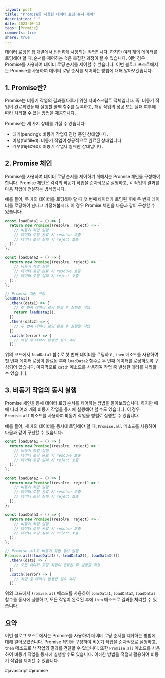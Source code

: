 ```yaml
---
layout: post
title: "Promise를 사용한 데이터 로딩 순서 제어"
description: " "
date: 2023-09-13
tags: [Promise]
comments: true
share: true
---
```


데이터 로딩은 웹 개발에서 빈번하게 사용되는 작업입니다. 하지만 여러 개의 데이터를 로딩해야 할 때, 순서를 제어하는 것은 복잡한 과정이 될 수 있습니다. 이런 경우 Promise를 사용하여 데이터 로딩 순서를 제어할 수 있습니다. 이번 블로그 포스트에서는 Promise를 사용하여 데이터 로딩 순서를 제어하는 방법에 대해 알아보겠습니다.

## 1. Promise란?

Promise는 비동기 작업의 결과를 다루기 위한 자바스크립트 객체입니다. 즉, 비동기 작업이 완료되었을 때 실행할 콜백 함수를 등록하고, 해당 작업의 성공 또는 실패 여부에 따라 처리할 수 있는 방법을 제공합니다.

Promise는 세 가지 상태를 가질 수 있습니다:
- 대기(pending): 비동기 작업이 진행 중인 상태입니다.
- 이행(fulfilled): 비동기 작업이 성공적으로 완료된 상태입니다.
- 거부(rejected): 비동기 작업이 실패한 상태입니다.

## 2. Promise 체인

Promise를 사용하여 데이터 로딩 순서를 제어하기 위해서는 Promise 체인을 구성해야 합니다. Promise 체인은 각각의 비동기 작업을 순차적으로 실행하고, 각 작업의 결과를 다음 작업에 전달하는 방식입니다.

예를 들어, 두 개의 데이터를 로딩해야 할 때 첫 번째 데이터가 로딩된 후에 두 번째 데이터를 로딩해야 한다고 가정해봅시다. 이 경우 Promise 체인을 다음과 같이 구성할 수 있습니다:

```javascript
const loadData1 = () => {
  return new Promise((resolve, reject) => {
    // 비동기 작업 실행
    // 데이터 로딩 완료 시 resolve 호출
    // 데이터 로딩 실패 시 reject 호출
  });
};

const loadData2 = () => {
  return new Promise((resolve, reject) => {
    // 비동기 작업 실행
    // 데이터 로딩 완료 시 resolve 호출
    // 데이터 로딩 실패 시 reject 호출
  });
};

// Promise 체인 구성
loadData1()
  .then((data1) => {
    // 첫 번째 데이터 로딩 완료 후 실행할 작업
    return loadData2();
  })
  .then((data2) => {
    // 두 번째 데이터 로딩 완료 후 실행할 작업
  })
  .catch((error) => {
    // 작업 중 에러가 발생한 경우 처리
  });
```

위의 코드에서 `loadData1` 함수로 첫 번째 데이터를 로딩하고, `then` 메소드를 사용하여 첫 번째 데이터 로딩이 완료된 후에 `loadData2` 함수로 두 번째 데이터를 로딩하도록 구성되어 있습니다. 마지막으로 `catch` 메소드를 사용하여 작업 중 발생한 에러를 처리할 수 있습니다.

## 3. 비동기 작업의 동시 실행

Promise 체인을 통해 데이터 로딩 순서를 제어하는 방법을 알아보았습니다. 하지만 때에 따라 여러 개의 비동기 작업을 동시에 실행해야 할 수도 있습니다. 이 경우 `Promise.all` 메소드를 사용하여 비동기 작업을 병렬로 실행할 수 있습니다.

예를 들어, 세 개의 데이터를 동시에 로딩해야 할 때, `Promise.all` 메소드를 사용하여 다음과 같이 구현할 수 있습니다:

```javascript
const loadData1 = () => {
  return new Promise((resolve, reject) => {
    // 비동기 작업 실행
    // 데이터 로딩 완료 시 resolve 호출
    // 데이터 로딩 실패 시 reject 호출
  });
};

const loadData2 = () => {
  return new Promise((resolve, reject) => {
    // 비동기 작업 실행
    // 데이터 로딩 완료 시 resolve 호출
    // 데이터 로딩 실패 시 reject 호출
  });
};

const loadData3 = () => {
  return new Promise((resolve, reject) => {
    // 비동기 작업 실행
    // 데이터 로딩 완료 시 resolve 호출
    // 데이터 로딩 실패 시 reject 호출
  });
};

// Promise.all로 비동기 작업 동시 실행
Promise.all([loadData1(), loadData2(), loadData3()])
  .then((data) => {
    // 모든 데이터 로딩 작업이 완료된 후 실행할 작업
  })
  .catch((error) => {
    // 작업 중 에러가 발생한 경우 처리
  });
```

위의 코드에서 `Promise.all` 메소드를 사용하여 `loadData1`, `loadData2`, `loadData3` 함수를 동시에 실행하고, 모든 작업이 완료된 후에 `then` 메소드로 결과를 처리할 수 있습니다.

## 요약

이번 블로그 포스트에서는 Promise를 사용하여 데이터 로딩 순서를 제어하는 방법에 대해 알아보았습니다. Promise 체인을 구성하여 비동기 작업을 순차적으로 실행하고, `then` 메소드로 각 작업의 결과를 전달할 수 있습니다. 또한 `Promise.all` 메소드를 사용하여 비동기 작업을 동시에 실행할 수도 있습니다. 이러한 방법을 적절히 활용하여 비동기 작업을 제어할 수 있습니다.

#javascript #promise